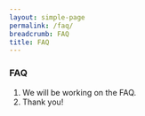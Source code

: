 ```yaml
---
layout: simple-page
permalink: /faq/
breadcrumb: FAQ
title: FAQ
---
```


### **FAQ**

1. We will be working on the FAQ.
2. Thank you!
